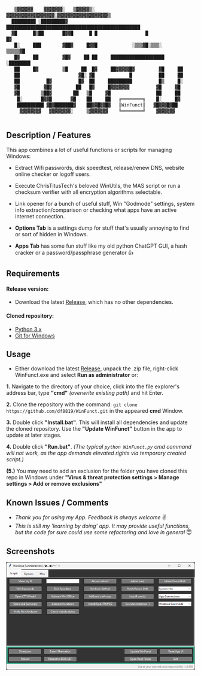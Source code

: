 ```
   ▒▓▓▓▓▓▓    ▓▓▓▓▓▓▓░   ▒▓▓▓▓▓▒░ ▓▓▓▓▓▓▓▓▓▓▓▓▓▓▓▓▓▓░▓▓▓▓▓▓▓▓▓▓▓▓▓▓▓▓▓▓▓▒  
  █████████ ░█████████▓ ██████████████████████████████████████████████████ 
  ▓█      █▒██       █▓▓█      █ █                  █                   █▓ 
   █░     ███        ▓██▓     █▓▓█             ░▒▒▒▓█░▒▒▒░        ▒▒▒▒▒▓█  
   █▓     ██         ▓█▓     ██ ██     ████████████████████     ░████████  
   ██     █▓         ▒█     ██  █▓     ██▓▓▓▓▓█▓         ▓█     ██         
   ██                      ▓█░ ▓█             █          ██     ██         
   ██          █▓          █▓  ██     █████████          █▒     █░         
   ▓█         ▓█▓         ██   █▓     █▓▓▓▓▓▓▓          ▓█     ▓█          
   ▓█        ▒██▓        ██   ▒█     ▓█                 ██     ██          
    █░       █▓▓█       ▓█    ██     ██   ╔════════╗    █░     █▓          
    ██████████ ▓█▓███████▓    ██▓▓█▓▓█▓   ║WinFunct║   ▓█▓▓▓█▓██           
     ▓▓▓▓▓▓▓▓   ▓▓▓▓▓▓▓▓░     ▒▓▓▓▓▓▓▓    ╚════════╝    ▓▓▓▓▓▓▓            
	 
```

## Description / Features

This app combines a lot of useful functions or scripts for managing Windows:

- Extract Wifi passwords, disk speedtest, release/renew DNS, website online checker or logoff users.

- Execute ChrisTitusTech's beloved WinUtils, the MAS script or run a checksum verifier with all encryption algorithms selectable.

- Link opener for a bunch of useful stuff, Win "Godmode" settings, system info extraction/comparison or checking what apps have an active internet connection.

- **Options Tab** is a settings dump for stuff that's usually annoying to find or sort of hidden in Windows.

- **Apps Tab** has some fun stuff like my old python ChatGPT GUI, a hash cracker or a password/passphrase generator 👍


## Requirements
#### Release version:
- Download the latest [Release](https://github.com/df8819/WinFunct/releases), which has no other dependencies.

#### Cloned repository:
- [Python 3.x](https://www.python.org/downloads/)
- [Git for Windows](https://git-scm.com/downloads/)

## Usage

- Either download the latest [Release](https://github.com/df8819/WinFunct/releases), unpack the .zip file, right-click WinFunct.exe and select **Run as administrator** or:

**1.** Navigate to the directory of your choice, click into the file explorer's address bar, type **"cmd"** _(overwrite existing path)_ and hit Enter.

**2.** Clone the repository with the command: `git clone https://github.com/df8819/WinFunct.git` in the appeared **cmd** Window.

**3.** Double click **"Install.bat"**. This will install all dependencies and update the cloned repository. Use the **"Update WinFunct"** button in the app to update at later stages.

**4.** Double click **"Run.bat"**. _(The typical `python WinFunct.py` cmd command will not work, as the app demands elevated rights via temporary created script.)_

**(5.)** You may need to add an exclusion for the folder you have cloned this repo in Windows under **"Virus & threat protection settings > Manage settings > Add or remove exclusions"**

## Known Issues / Comments

- _Thank you for using my App. Feedback is always welcome_ ✌
- _This is still my 'learning by doing' app. It may provide useful functions, but the code for sure could use some refactoring and love in general_ 😇

## Screenshots

![Image](1724885566.png)